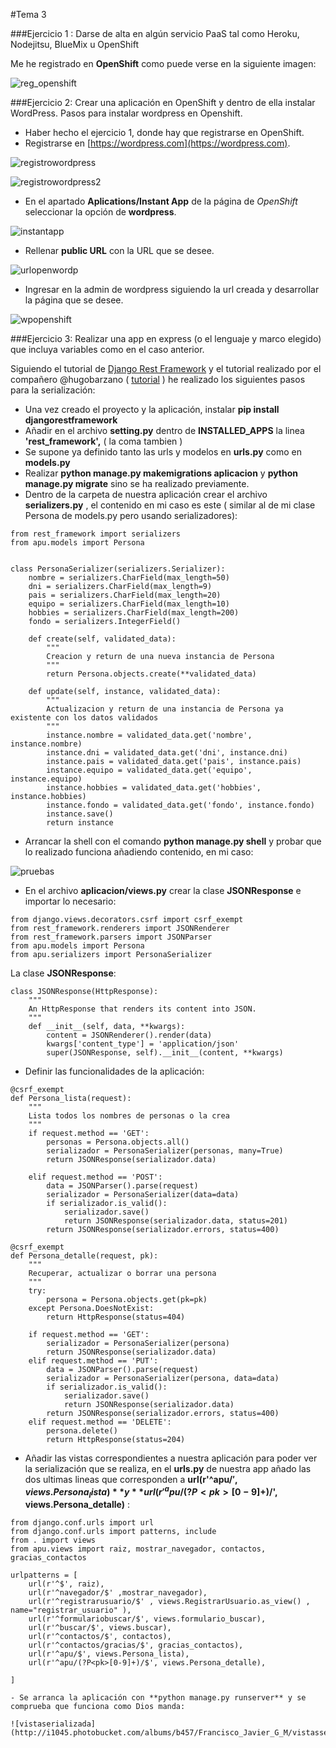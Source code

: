 #Tema 3

###Ejercicio 1 : Darse de alta en algún servicio PaaS tal como Heroku, Nodejitsu, BlueMix u OpenShift

Me he registrado en **OpenShift** como puede verse en la siguiente imagen:

![reg_openshift](http://i1045.photobucket.com/albums/b457/Francisco_Javier_G_M/registroopenshift_zpsds7k6a0a.png)

###Ejercicio 2: Crear una aplicación en OpenShift y dentro de ella instalar WordPress.
Pasos para instalar wordpress en Openshift.
- Haber hecho el ejercicio 1, donde hay que registrarse en OpenShift.
- Registrarse en [https://wordpress.com](https://wordpress.com).

![registrowordpress](http://i1045.photobucket.com/albums/b457/Francisco_Javier_G_M/registrowordpress_zpsdmx12qku.png)

![registrowordpress2](http://i1045.photobucket.com/albums/b457/Francisco_Javier_G_M/registrowordpress2_zpsq5lygozz.png)


- En el apartado **Aplications/Instant App** de la página de *OpenShift* seleccionar la opción de **wordpress**.

![instantapp](http://i1045.photobucket.com/albums/b457/Francisco_Javier_G_M/registroopenshift_zpsceuill9n.png)

- Rellenar **public URL** con la URL que se desee.

![urlopenwordp](http://i1045.photobucket.com/albums/b457/Francisco_Javier_G_M/crearappworpressopenshift_zpsi2mkkgsw.png)

- Ingresar en la admin de wordpress siguiendo la url creada y desarrollar la página que se desee.

![wpopenshift](http://i1045.photobucket.com/albums/b457/Francisco_Javier_G_M/wordpressopenshift_zpse74uveca.png)

###Ejercicio 3: Realizar una app en express (o el lenguaje y marco elegido) que incluya variables como en el caso anterior.

Siguiendo el tutorial de [Django Rest Framework](http://www.django-rest-framework.org/tutorial/1-serialization/) y el tutorial realizado por el compañero @hugobarzano ( [tutorial](https://github.com/hugobarzano/Empresas_tema3/blob/master/pasos.md) ) he realizado los siguientes pasos para la serialización:

- Una vez creado el proyecto y la aplicación, instalar **pip install djangorestframework**
- Añadir en el archivo **setting.py** dentro de **INSTALLED_APPS** la linea **'rest_framework',** ( la coma tambien )
- Se supone ya definido tanto las urls y modelos en **urls.py** como en **models.py**
- Realizar **python manage.py makemigrations aplicacion** y **python manage.py migrate** sino se ha realizado previamente.
- Dentro de la carpeta de nuestra aplicación crear el archivo **serializers.py** , el contenido en mi caso es este ( similar al de mi clase Persona de models.py pero usando serializadores):

```
from rest_framework import serializers
from apu.models import Persona


class PersonaSerializer(serializers.Serializer):
	nombre = serializers.CharField(max_length=50)
	dni = serializers.CharField(max_length=9)
	pais = serializers.CharField(max_length=20)
	equipo = serializers.CharField(max_length=10)
	hobbies = serializers.CharField(max_length=200)
	fondo = serializers.IntegerField()
	
	def create(self, validated_data):
		"""
		Creacion y return de una nueva instancia de Persona
		"""
		return Persona.objects.create(**validated_data)

	def update(self, instance, validated_data):
		"""
		Actualizacion y return de una instancia de Persona ya existente con los datos validados
		"""
		instance.nombre = validated_data.get('nombre', instance.nombre)
		instance.dni = validated_data.get('dni', instance.dni)
		instance.pais = validated_data.get('pais', instance.pais)
		instance.equipo = validated_data.get('equipo', instance.equipo)
		instance.hobbies = validated_data.get('hobbies', instance.hobbies)
		instance.fondo = validated_data.get('fondo', instance.fondo)
		instance.save()
		return instance
```
- Arrancar la shell con el comando **python manage.py shell** y probar que lo realizado funciona añadiendo contenido, en mi caso:

![pruebas](http://i1045.photobucket.com/albums/b457/Francisco_Javier_G_M/serializacionshell_zpsxgoh49g7.png)

- En el archivo **aplicacion/views.py** crear la clase **JSONResponse** e importar lo necesario:

```
from django.views.decorators.csrf import csrf_exempt
from rest_framework.renderers import JSONRenderer
from rest_framework.parsers import JSONParser
from apu.models import Persona
from apu.serializers import PersonaSerializer
```

La clase  **JSONResponse**:
```
class JSONResponse(HttpResponse):
	"""
	An HttpResponse that renders its content into JSON.
	"""
	def __init__(self, data, **kwargs):
		content = JSONRenderer().render(data)
		kwargs['content_type'] = 'application/json'
		super(JSONResponse, self).__init__(content, **kwargs)
```
- Definir las funcionalidades de la aplicación:

```
@csrf_exempt
def Persona_lista(request):
	"""
	Lista todos los nombres de personas o la crea
	"""
	if request.method == 'GET':
		personas = Persona.objects.all()
		serializador = PersonaSerializer(personas, many=True)
		return JSONResponse(serializador.data)
	
	elif request.method == 'POST':
		data = JSONParser().parse(request)
		serializador = PersonaSerializer(data=data)
		if serializador.is_valid():
			serializador.save()
			return JSONResponse(serializador.data, status=201)
		return JSONResponse(serializador.errors, status=400)

@csrf_exempt
def Persona_detalle(request, pk):
	"""
	Recuperar, actualizar o borrar una persona
	"""
	try:
		persona = Persona.objects.get(pk=pk)
	except Persona.DoesNotExist:
		return HttpResponse(status=404)

	if request.method == 'GET':
		serializador = PersonaSerializer(persona)
		return JSONResponse(serializador.data)
	elif request.method == 'PUT':
		data = JSONParser().parse(request)
		serializador = PersonaSerializer(persona, data=data)
		if serializador.is_valid():
			serializador.save()
			return JSONResponse(serializador.data)
		return JSONResponse(serializador.errors, status=400)
	elif request.method == 'DELETE':
		persona.delete()
		return HttpResponse(status=204)
```
- Añadir las vistas correspondientes a nuestra aplicación para poder ver la serialización que se realiza, en el **urls.py** de nuestra app añado las dos ultimas lineas que corresponden a **url(r'^apu/$', views.Persona_lista)**  y **url(r'^apu/(?P<pk>[0-9]+)/$', views.Persona_detalle)** :

```
from django.conf.urls import url
from django.conf.urls import patterns, include
from . import views
from apu.views import raiz, mostrar_navegador, contactos, gracias_contactos

urlpatterns = [
	url(r'^$', raiz),
	url(r'^navegador/$' ,mostrar_navegador),
	url(r'^registrarusuario/$' , views.RegistrarUsuario.as_view() , name="registrar_usuario" ),
	url(r'^formulariobuscar/$', views.formulario_buscar),
	url(r'^buscar/$', views.buscar),
	url(r'^contactos/$', contactos),
	url(r'^contactos/gracias/$', gracias_contactos),
	url(r'^apu/$', views.Persona_lista),
    url(r'^apu/(?P<pk>[0-9]+)/$', views.Persona_detalle),

]

- Se arranca la aplicación con **python manage.py runserver** y se comprueba que funciona como Dios manda:

![vistaserializada](http://i1045.photobucket.com/albums/b457/Francisco_Javier_G_M/vistasserializacion_zpsgzgfe1zt.png)
 
